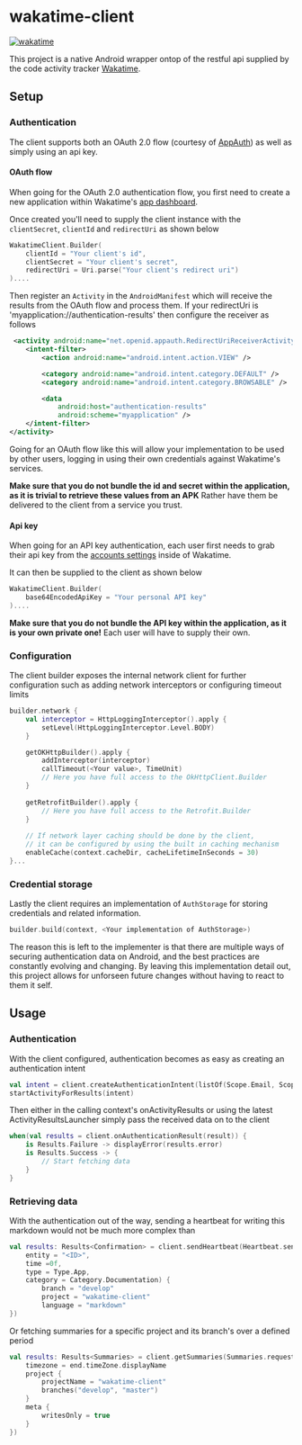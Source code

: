 # wakatime-client
[![wakatime](https://wakatime.com/badge/github/hrafnthor/wakatime-client.svg)](https://wakatime.com/badge/github/hrafnthor/wakatime-client)

This project is a native Android wrapper ontop of the restful api supplied by the code activity tracker [Wakatime](https://www.wakatime.com).

## Setup

### Authentication

The client supports both an OAuth 2.0 flow (courtesy of [AppAuth](https://github.com/openid/AppAuth-Android)) as well as simply using an api key.

#### OAuth flow

When going for the OAuth 2.0 authentication flow, you first need to create a new application within Wakatime's [app dashboard](https://wakatime.com/apps).

Once created you'll need to supply the client instance with the `clientSecret`, `clientId` and `redirectUri` as shown below

```kotlin
WakatimeClient.Builder(
    clientId = "Your client's id",
    clientSecret = "Your client's secret",
    redirectUri = Uri.parse("Your client's redirect uri")
)....
```
Then register an `Activity` in the `AndroidManifest` which will receive the results from the OAuth flow and process them. If your redirectUri is 'myapplication://authentication-results' then configure the receiver as follows

```xml
 <activity android:name="net.openid.appauth.RedirectUriReceiverActivity">
    <intent-filter>
        <action android:name="android.intent.action.VIEW" />

        <category android:name="android.intent.category.DEFAULT" />
        <category android:name="android.intent.category.BROWSABLE" />

        <data
            android:host="authentication-results"
            android:scheme="myapplication" />
    </intent-filter>
</activity>
```
Going for an OAuth flow like this will allow your implementation to be used by other users, logging in using their own credentials against Wakatime's services.

**Make sure that you do not bundle the id and secret within the application, as it is trivial to retrieve these values from an APK**
Rather have them be delivered to the client from a service you trust.

#### Api key

When going for an API key authentication, each user first needs to grab their api key from the [accounts settings](https://wakatime.com/settings/accounts) inside of Wakatime.

It can then be supplied to the client as shown below

```kotlin
WakatimeClient.Builder(
    base64EncodedApiKey = "Your personal API key"
)....
```
**Make sure that you do not bundle the API key within the application, as it is your own private one!** Each user will have to supply their own.

### Configuration

The client builder exposes the internal network client for further configuration such as adding network interceptors or configuring timeout limits

```kotlin
builder.network {
    val interceptor = HttpLoggingInterceptor().apply {
        setLevel(HttpLoggingInterceptor.Level.BODY)
    }

    getOKHttpBuilder().apply {
        addInterceptor(interceptor)
        callTimeout(<Your value>, TimeUnit)
        // Here you have full access to the OkHttpClient.Builder
    }
    
    getRetrofitBuilder().apply {
        // Here you have full access to the Retrofit.Builder
    }
    
    // If network layer caching should be done by the client,
    // it can be configured by using the built in caching mechanism
    enableCache(context.cacheDir, cacheLifetimeInSeconds = 30)
}...
```

### Credential storage

Lastly the client requires an implementation of `AuthStorage` for storing credentials and related information.

```kotlin
builder.build(context, <Your implementation of AuthStorage>)
```
The reason this is left to the implementer is that there are multiple ways of securing authentication data on Android, and the best practices are constantly evolving and changing. By leaving this implementation detail out, this project allows for unforseen future changes without having to react to them it self.

## Usage

### Authentication

With the client configured, authentication becomes as easy as creating an authentication intent

```kotlin
val intent = client.createAuthenticationIntent(listOf(Scope.Email, Scope.ReadStats))
startActivityForResults(intent)
```

Then either in the calling context's onActivityResults or using the latest ActivityResultsLauncher
simply pass the received data on to the client

```kotlin
when(val results = client.onAuthenticationResult(result)) {
    is Results.Failure -> displayError(results.error)
    is Results.Success -> {
        // Start fetching data
    }
}

```
### Retrieving data

With the authentication out of the way, sending a heartbeat for writing this markdown would not be much more complex than

```kotlin
val results: Results<Confirmation> = client.sendHeartbeat(Heartbeat.send(
    entity = "<ID>",
    time =0f, 
    type = Type.App, 
    category = Category.Documentation) {
        branch = "develop"
        project = "wakatime-client"
        language = "markdown"
})
```

Or fetching summaries for a specific project and its branch's over a defined period

```kotlin
val results: Results<Summaries> = client.getSummaries(Summaries.request(start, end) {
    timezone = end.timeZone.displayName
    project {
        projectName = "wakatime-client"
        branches("develop", "master")
    }
    meta { 
        writesOnly = true
    }
})
```
